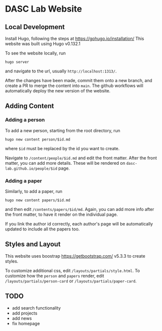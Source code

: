 # DASC Lab Website


## Local Development
Install Hugo, following the steps at https://gohugo.io/installation/
This website was built using Hugo v0.132.1

To see the website locally, run
```
hugo server
```
and navigate to the url, usually `http://localhost:1313/`. 

After the changes have been made, commit them onto a new branch, and create a PR to merge the content into `main`. 
The github workflows will automatically deploy the new version of the website. 

## Adding Content


### Adding a person

To add a new person, starting from the root directory, run
```
hugo new content person/$id.md
```
where `$id` must be replaced by the id you want to create. 

Navigate to `/content/people/$id.md` and edit the front matter.
After the front matter, you can add more details. These will be rendered on `dasc-lab.github.io/people/$id` page. 

### Adding a paper

Similarly, to add a paper, run 
```
hugo new content papers/$id.md
```
and then edit `/contents/papers/$id/md`. Again, you can add more info after the front matter, to have it render on the individual page. 

If you link the author id correctly, each author's page will be automatically updated to include all the papers too. 

## Styles and Layout

This website uses boostrap https://getbootstrap.com/ v5.3.3 to create styles. 

To customize additional css, edit `/layouts/partials/style.html`. 
To customize how the `person` and `papers` render, edit `/layouts/partials/person-card` or `/layouts/partials/paper-card`. 


## TODO
- add search functionality 
- add projects
- add news
- fix homepage
